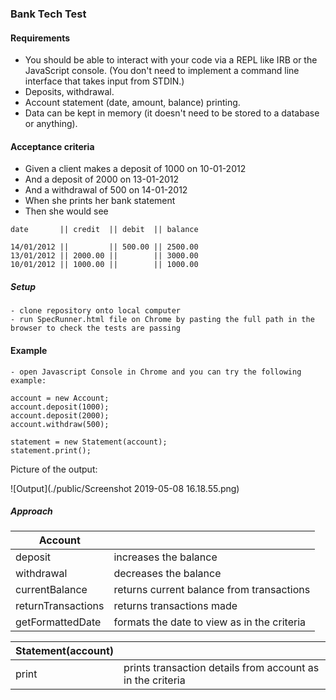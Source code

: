 ### Bank Tech Test

#### Requirements

- You should be able to interact with your code via a REPL like IRB or the JavaScript console. (You don't need to implement a command line interface that takes input from STDIN.)
- Deposits, withdrawal.
- Account statement (date, amount, balance) printing.
- Data can be kept in memory (it doesn't need to be stored to a database or anything).

#### Acceptance criteria

- Given a client makes a deposit of 1000 on 10-01-2012
- And a deposit of 2000 on 13-01-2012
- And a withdrawal of 500 on 14-01-2012
- When she prints her bank statement
- Then she would see

```
date       || credit  || debit  || balance

14/01/2012 ||         || 500.00 || 2500.00
13/01/2012 || 2000.00 ||        || 3000.00
10/01/2012 || 1000.00 ||        || 1000.00

```

##### Setup
```
- clone repository onto local computer
- run SpecRunner.html file on Chrome by pasting the full path in the browser to check the tests are passing
```
#### Example
```
- open Javascript Console in Chrome and you can try the following example:

account = new Account;
account.deposit(1000);
account.deposit(2000);
account.withdraw(500);

statement = new Statement(account);
statement.print();
```

Picture of the output:

![Output](./public/Screenshot 2019-05-08 16.18.55.png)

##### Approach

| Account | |
| --- | --- |
| deposit | increases the balance |
| withdrawal | decreases the balance |
| currentBalance | returns current balance from transactions |
| returnTransactions | returns transactions made |
| getFormattedDate | formats the date to view as in the criteria |

| Statement(account) | |
| --- | --- |
| print | prints transaction details from account as in the criteria |
